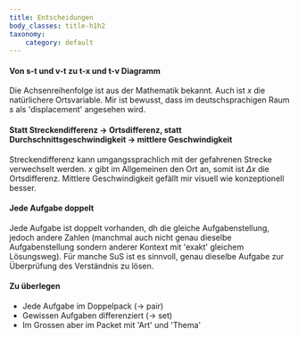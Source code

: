 ```yaml
---
title: Entscheidungen
body_classes: title-h1h2
taxonomy:
	category: default
---
```


#### Von s-t und v-t zu t-x und t-v Diagramm

Die Achsenreihenfolge ist aus der Mathematik bekannt. Auch ist $x$ die natürlichere Ortsvariable. Mir ist bewusst, dass im deutschsprachigen Raum $s$ als 'displacement' angesehen wird.


#### Statt Streckendifferenz -> Ortsdifferenz, statt Durchschnittsgeschwindigkeit -> mittlere Geschwindigkeit
Streckendifferenz kann umgangssprachlich mit der gefahrenen Strecke verwechselt werden. $x$ gibt im Allgemeinen den Ort an, somit ist $\Delta x$ die Ortsdifferenz. Mittlere Geschwindigkeit gefällt mir visuell wie konzeptionell besser.


#### Jede Aufgabe doppelt

Jede Aufgabe ist doppelt vorhanden, dh die gleiche Aufgabenstellung, jedoch andere Zahlen (manchmal auch nicht genau dieselbe Aufgabenstellung sondern anderer Kontext mit 'exakt' gleichem Lösungsweg). Für manche SuS ist es sinnvoll, genau dieselbe Aufgabe zur Überprüfung des Verständnis zu lösen.


#### Zu überlegen
- Jede Aufgabe im Doppelpack (-> pair)
- Gewissen Aufgaben differenziert (-> set)
- Im Grossen aber im Packet mit 'Art' und 'Thema'